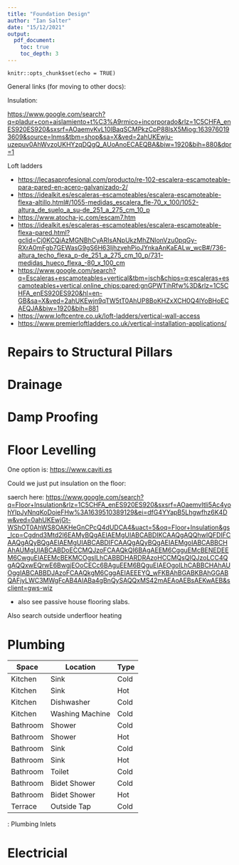```yaml
---
title: "Foundation Design"
author: "Ian Salter"
date: "15/12/2021"
output:
  pdf_document:
    toc: true
    toc_depth: 3
---
```


```{r setup, include=FALSE}
knitr::opts_chunk$set(echo = TRUE)
```

General links (for moving to other docs):

Insulation:

https://www.google.com/search?q=pladur+con+aislamiento+t%C3%A9rmico+incorporado&rlz=1C5CHFA_enES920ES920&sxsrf=AOaemvKvL10lBaqSCMPkzCpP88lsX5Miog:1639760193609&source=lnms&tbm=shop&sa=X&ved=2ahUKEwju-uzepuv0AhWvzoUKHYzqDQgQ_AUoAnoECAEQBA&biw=1920&bih=880&dpr=1

Loft ladders

* https://lecasaprofesional.com/producto/re-102-escalera-escamoteable-para-pared-en-acero-galvanizado-2/
* https://idealkit.es/escaleras-escamoteables/escalera-escamoteable-flexa-altillo.html#/1055-medidas_escalera_fle-70_x_100/1052-altura_de_suelo_a_su-de_251_a_275_cm_10_p
* https://www.atocha-jc.com/escam7.htm
* https://idealkit.es/escaleras-escamoteables/escalera-escamoteable-flexa-pared.html?gclid=Cj0KCQiAzMGNBhCyARIsANpUkzMhZNlonVzu0pqGy-RXrA0mFgb7GEWasG9gS6H63ljhzvehPioJYnkaAnKaEALw_wcB#/736-altura_techo_flexa_p-de_251_a_275_cm_10_p/731-medidas_hueco_flexa_-80_x_100_cm
* https://www.google.com/search?q=Escaleras+escamoteables+vertical&tbm=isch&chips=q:escaleras+escamoteables+vertical,online_chips:pared:gnGPWTihRfw%3D&rlz=1C5CHFA_enES920ES920&hl=en-GB&sa=X&ved=2ahUKEwjn9qTW5tT0AhUP8BoKHZxXCH0Q4lYoBHoECAEQJA&biw=1920&bih=881
* https://www.loftcentre.co.uk/loft-ladders/vertical-wall-access
* https://www.premierloftladders.co.uk/vertical-installation-applications/



#   Repairs to Structural Pillars

#   Drainage


#   Damp Proofing


#   Floor Levelling

One option is: https://www.caviti.es

Could we just put insulation on the floor:

saerch here: https://www.google.com/search?q=Floor+Insulation&rlz=1C5CHFA_enES920ES920&sxsrf=AOaemvItli5Ac4yohYIpJyNnqKoDoieFHw%3A1639510389129&ei=dfG4YYapB5Lhgwfhz6K4Dw&ved=0ahUKEwjGt-WShOT0AhWS8OAKHeGnCPcQ4dUDCA4&uact=5&oq=Floor+Insulation&gs_lcp=Cgdnd3Mtd2l6EAMyBQgAEIAEMgUIABCABDIKCAAQgAQQhwIQFDIFCAAQgAQyBQgAEIAEMgUIABCABDIFCAAQgAQyBQgAEIAEMgoIABCABBCHAhAUMgUIABCABDoECCMQJzoFCAAQkQI6BAgAEEM6CgguEMcBENEDEEM6CwguEIAEEMcBEKMCOgsILhCABBDHARDRAzoHCCMQsQIQJzoLCC4QgAQQxwEQrwE6BwgjEOoCECc6BAguEEM6BQguEIAEOgoILhCABBCHAhAUOggIABCABBDJAzoFCAAQkgM6CggAEIAEEEYQ_wFKBAhBGABKBAhGGABQAFjyLWC3MWgFcAB4AIABa4gBnQySAQQxMS42mAEAoAEBsAEKwAEB&sclient=gws-wiz

+ also see passive house flooring slabs.

Also search outside underfloor heating

#   Plumbing



| Space    | Location        | Type |
|----------|-----------------|------|
| Kitchen  | Sink            | Cold |
| Kitchen  | Sink            | Hot  |
| Kitchen  | Dishwasher      | Cold |
| Kitchen  | Washing Machine | Cold |
| Bathroom | Shower          | Cold |
| Bathroom | Shower          | Hot  |
| Bathroom | Sink            | Cold |
| Bathroom | Sink            | Hot  |
| Bathroom | Toilet          | Cold |
| Bathroom | Bidet Shower    | Cold |
| Bathroom | Bidet Shower    | Hot  |
| Terrace  | Outside Tap     | Cold |

: Plumbing Inlets

#   Electricial
